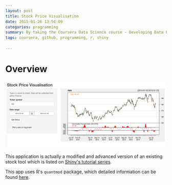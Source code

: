 ```yaml
---
layout: post
title: Stock Price Visualisation
date: 2015-01-26 13:54:09
categories: programming
summary: By taking the Coursera Data Science course - Developing Data Products, I have created an interactive application using Shiny by RStudio.
tags: coursera, github, programming, r, shiny

---
```


# Overview

![](/images/stock/1.png)
 
This application is actually a modified and advanced version of an existing stock tool which is listed on [Shiny's tutorial series](http://shiny.rstudio.com/tutorial/lesson6/).

This app uses R's `quantmod` package, which detailed information can be found [here](http://www.quantmod.com/).